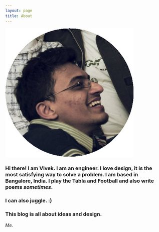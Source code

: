 ```yaml
---
layout: page
title: About
---
```


![My helpful screenshot](/assets/me.jpg)

### Hi there! I am Vivek. I am an engineer. I love design, it is the most satisfying way to solve a problem. I am based in Bangalore, India. I play the Tabla and Football and also write poems _sometimes_. 

### I can also juggle. :)

### This blog is all about ideas and design.

_Me._
